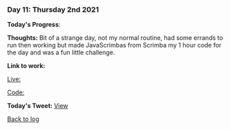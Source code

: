 ### Day 11: Thursday 2nd 2021

**Today's Progress**:   

**Thoughts:** Bit of a strange day, not my normal routine, had some errands to run then working but made JavaScrimbas from Scrimba my 1 hour code for the day and was a fun little challenge.  

**Link to work:** 

[Live: ](https://aldojack.github.io/Toggle-Theme/)

[Code: ](https://github.com/aldojack/Toggle-Theme)

**Today's Tweet:** [View](https://twitter.com/MrAldoJack/status/1466551993854476288)

[Back to log](/log.md)